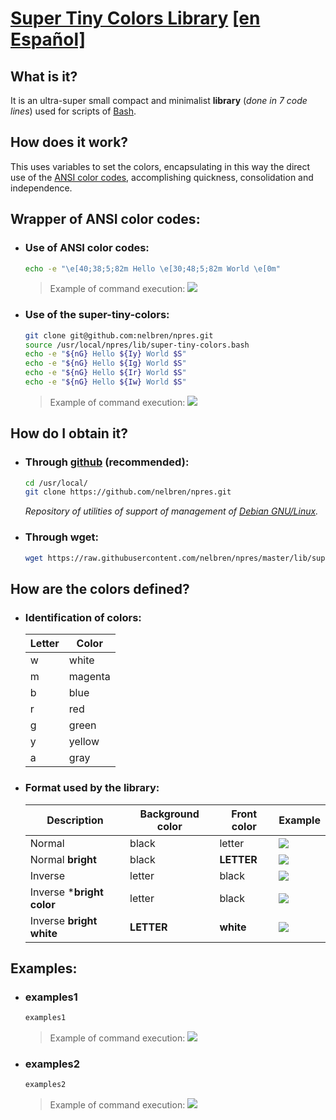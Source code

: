 # [Super Tiny Colors Library](https://nelbren.github.io/en/terminal/2018/05/13/super-tiny-colors.bash/) [\[en Español\]](https://nelbren.github.io/es/terminal/2018/05/13/super-tiny-colors.bash/)

## What is it?
It is an ultra-super small compact and minimalist **library** (*done in 7 code lines*) used for scripts of [Bash](https://en.wikipedia.org/wiki/Bash_(Unix_shell)).

## How does it work?
This uses variables to set the colors, encapsulating in this way the direct use of the [ANSI color codes](https://misc.flogisoft.com/bash/tip_colors_and_formatting), accomplishing quickness, consolidation and independence.

## Wrapper of ANSI color codes:

- ### Use of ANSI color codes:

  ```bash
  echo -e "\e[40;38;5;82m Hello \e[30;48;5;82m World \e[0m"
  ```

  > Example of command execution:
  > ![](https://github.com/nelbren/nelbren.github.io/blob/master/img/custom/tip_colors_and_formatting.png?raw=true)

- ### Use of the super-tiny-colors:

  ```bash
  git clone git@github.com:nelbren/npres.git
  source /usr/local/npres/lib/super-tiny-colors.bash
  echo -e "${nG} Hello ${Iy} World $S"
  echo -e "${nG} Hello ${Ig} World $S"
  echo -e "${nG} Hello ${Ir} World $S"
  echo -e "${nG} Hello ${Iw} World $S"
  ```

  > Example of command execution:
  > ![](https://github.com/nelbren/nelbren.github.io/blob/master/img/custom/uso_de_super-tiny-colors.png?raw=true)

## How do I obtain it?

- ### Through [github](https://github.com/nelbren/npres.git) (recommended):
  
  ```bash
  cd /usr/local/
  git clone https://github.com/nelbren/npres.git
  ```

  *Repository of utilities of support of management of [Debian GNU/Linux](https://debian.org).*

- ### Through wget:

  ```bash
  wget https://raw.githubusercontent.com/nelbren/npres/master/lib/super-tiny-colors.bash
  ```

## How are the colors defined?

- ### Identification of colors:

  **Letter** | **Color**
  --- | ---
  w | white
  m | magenta
  b | blue
  r | red
  g | green
  y | yellow
  a | gray

- ### Format used by the library:

  Description | Background color | Front color | Example
  --- | --- | --- | --- 
  Normal | black | letter | ![](https://github.com/nelbren/nelbren.github.io/blob/master/img/custom/nr.png?raw=true)
  Normal **bright** | black | **LETTER** | ![](https://github.com/nelbren/nelbren.github.io/blob/master/img/custom/nG.png?raw=true)
  Inverse | letter | black | ![](https://github.com/nelbren/nelbren.github.io/blob/master/img/custom/ib.png?raw=true)
  Inverse ***bright color** | letter | black | ![](https://github.com/nelbren/nelbren.github.io/blob/master/img/custom/Iy.png?raw=true)
  Inverse **bright white** | **LETTER** | **white** | ![](https://github.com/nelbren/nelbren.github.io/blob/master/img/custom/iA.png?raw=true)

## Examples:

- ### examples1

  ```bash
  examples1
  ```

  > Example of command execution:
  > ![](https://github.com/nelbren/nelbren.github.io/blob/master/img/custom/examples1.png?raw=true) 

- ### examples2

  ```bash
  examples2
  ```

  > Example of command execution:
  > ![](https://github.com/nelbren/nelbren.github.io/blob/master/img/custom/examples2.png?raw=true) 

